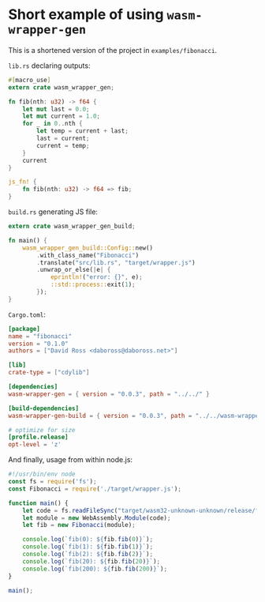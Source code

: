 Short example of using `wasm-wrapper-gen`
===

This is a shortened version of the project in `examples/fibonacci`.

`lib.rs` declaring outputs:

```rust
#[macro_use]
extern crate wasm_wrapper_gen;

fn fib(nth: u32) -> f64 {
    let mut last = 0.0;
    let mut current = 1.0;
    for _ in 0..nth {
        let temp = current + last;
        last = current;
        current = temp;
    }
    current
}

js_fn! {
    fn fib(nth: u32) -> f64 => fib;
}
```

`build.rs` generating JS file:

```rust
extern crate wasm_wrapper_gen_build;

fn main() {
    wasm_wrapper_gen_build::Config::new()
        .with_class_name("Fibonacci")
        .translate("src/lib.rs", "target/wrapper.js")
        .unwrap_or_else(|e| {
            eprintln!("error: {}", e);
            ::std::process::exit(1);
        });
}
```

`Cargo.toml`:

```toml
[package]
name = "fibonacci"
version = "0.1.0"
authors = ["David Ross <daboross@daboross.net>"]

[lib]
crate-type = ["cdylib"]

[dependencies]
wasm-wrapper-gen = { version = "0.0.3", path = "../../" }

[build-dependencies]
wasm-wrapper-gen-build = { version = "0.0.3", path = "../../wasm-wrapper-gen-build/" }

# optimize for size
[profile.release]
opt-level = 'z'
```

And finally, usage from within node.js:

```js
#!/usr/bin/env node
const fs = require('fs');
const Fibonacci = require('./target/wrapper.js');

function main() {
    let code = fs.readFileSync("target/wasm32-unknown-unknown/release/fibonacci.wasm");
    let module = new WebAssembly.Module(code);
    let fib = new Fibonacci(module);

    console.log(`fib(0): ${fib.fib(0)}`);
    console.log(`fib(1): ${fib.fib(1)}`);
    console.log(`fib(2): ${fib.fib(2)}`);
    console.log(`fib(20): ${fib.fib(20)}`);
    console.log(`fib(200): ${fib.fib(200)}`);
}

main();
```
